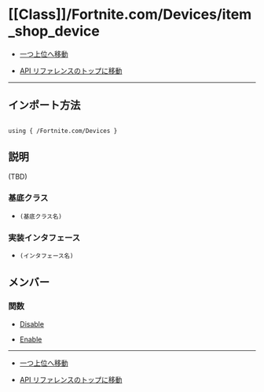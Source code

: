 # [[Class]]/Fortnite.com/Devices/item_shop_device

- [一つ上位へ移動](../main.md)

- [API リファレンスのトップに移動](/main.md)

---

## インポート方法

```verse

using { /Fortnite.com/Devices }

```

## 説明

(TBD)

### 基底クラス

- `(基底クラス名)`

### 実装インタフェース

- `(インタフェース名)`

## メンバー

### 関数

- [Disable](./F_Disable/main.md)

- [Enable](./F_Enable/main.md)

---

- [一つ上位へ移動](../main.md)

- [API リファレンスのトップに移動](/main.md)
